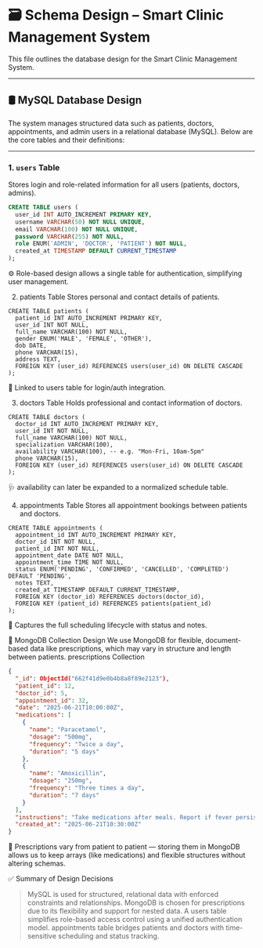 # 🗃️ Schema Design – Smart Clinic Management System

This file outlines the database design for the Smart Clinic Management System.

---

## 🛢️ MySQL Database Design

The system manages structured data such as patients, doctors, appointments, and admin users in a relational database (MySQL). Below are the core tables and their definitions:

---

### 1. `users` Table
Stores login and role-related information for all users (patients, doctors, admins).

```sql
CREATE TABLE users (
  user_id INT AUTO_INCREMENT PRIMARY KEY,
  username VARCHAR(50) NOT NULL UNIQUE,
  email VARCHAR(100) NOT NULL UNIQUE,
  password VARCHAR(255) NOT NULL,
  role ENUM('ADMIN', 'DOCTOR', 'PATIENT') NOT NULL,
  created_at TIMESTAMP DEFAULT CURRENT_TIMESTAMP
);
```
⚙️ Role-based design allows a single table for authentication, simplifying user management.

2. patients Table
Stores personal and contact details of patients.

```sql:
CREATE TABLE patients (
  patient_id INT AUTO_INCREMENT PRIMARY KEY,
  user_id INT NOT NULL,
  full_name VARCHAR(100) NOT NULL,
  gender ENUM('MALE', 'FEMALE', 'OTHER'),
  dob DATE,
  phone VARCHAR(15),
  address TEXT,
  FOREIGN KEY (user_id) REFERENCES users(user_id) ON DELETE CASCADE
);
```
🧾 Linked to users table for login/auth integration.

3. doctors Table
Holds professional and contact information of doctors.

```sql:
CREATE TABLE doctors (
  doctor_id INT AUTO_INCREMENT PRIMARY KEY,
  user_id INT NOT NULL,
  full_name VARCHAR(100) NOT NULL,
  specialization VARCHAR(100),
  availability VARCHAR(100), -- e.g. "Mon-Fri, 10am-5pm"
  phone VARCHAR(15),
  FOREIGN KEY (user_id) REFERENCES users(user_id) ON DELETE CASCADE
);
```
🩺 availability can later be expanded to a normalized schedule table.

4. appointments Table
Stores all appointment bookings between patients and doctors.

```sql:
CREATE TABLE appointments (
  appointment_id INT AUTO_INCREMENT PRIMARY KEY,
  doctor_id INT NOT NULL,
  patient_id INT NOT NULL,
  appointment_date DATE NOT NULL,
  appointment_time TIME NOT NULL,
  status ENUM('PENDING', 'CONFIRMED', 'CANCELLED', 'COMPLETED') DEFAULT 'PENDING',
  notes TEXT,
  created_at TIMESTAMP DEFAULT CURRENT_TIMESTAMP,
  FOREIGN KEY (doctor_id) REFERENCES doctors(doctor_id),
  FOREIGN KEY (patient_id) REFERENCES patients(patient_id)
);
```
📅 Captures the full scheduling lifecycle with status and notes.

🍃 MongoDB Collection Design
We use MongoDB for flexible, document-based data like prescriptions, which may vary in structure and length between patients.
prescriptions Collection

```json
{
  "_id": ObjectId("662f41d9e0b4b8a8f89e2123"),
  "patient_id": 12,
  "doctor_id": 5,
  "appointment_id": 32,
  "date": "2025-06-21T10:00:00Z",
  "medications": [
    {
      "name": "Paracetamol",
      "dosage": "500mg",
      "frequency": "Twice a day",
      "duration": "5 days"
    },
    {
      "name": "Amoxicillin",
      "dosage": "250mg",
      "frequency": "Three times a day",
      "duration": "7 days"
    }
  ],
  "instructions": "Take medications after meals. Report if fever persists.",
  "created_at": "2025-06-21T10:30:00Z"
}
```
🧾 Prescriptions vary from patient to patient — storing them in MongoDB allows us to keep arrays (like medications) and flexible structures without altering schemas.

✅ Summary of Design Decisions
> MySQL is used for structured, relational data with enforced constraints and relationships.
> MongoDB is chosen for prescriptions due to its flexibility and support for nested data.
> A users table simplifies role-based access control using a unified authentication model.
> appointments table bridges patients and doctors with time-sensitive scheduling and status tracking.
